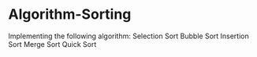# Algorithm-Sorting
Implementing the following algorithm: 
Selection Sort 
Bubble Sort 
Insertion Sort
Merge Sort
Quick Sort 
